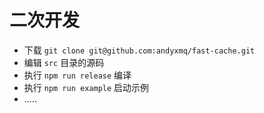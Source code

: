 # 二次开发

- 下载 `git clone git@github.com:andyxmq/fast-cache.git`
- 编辑 `src` 目录的源码
- 执行 `npm run release` 编译
- 执行 `npm run example` 启动示例
- .....